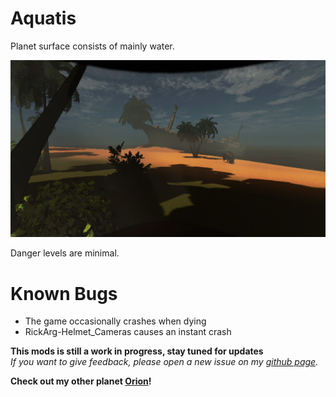 # Aquatis
Planet surface consists of mainly water.  

![Screenshot_1](https://raw.githubusercontent.com/sfDesat/Aquatis/main/Screenshots/1.jpg "1")  

Danger levels are minimal.  


# Known Bugs
- The game occasionally crashes when dying
- RickArg-Helmet_Cameras causes an instant crash

**This mods is still a work in progress, stay tuned for updates**  
_If you want to give feedback, please open a new issue on my [github page](https://github.com/sfDesat/Aquatis/issues)._  

**Check out my other planet [Orion](https://thunderstore.io/c/lethal-company/p/sfDesat/Orion/)!**
